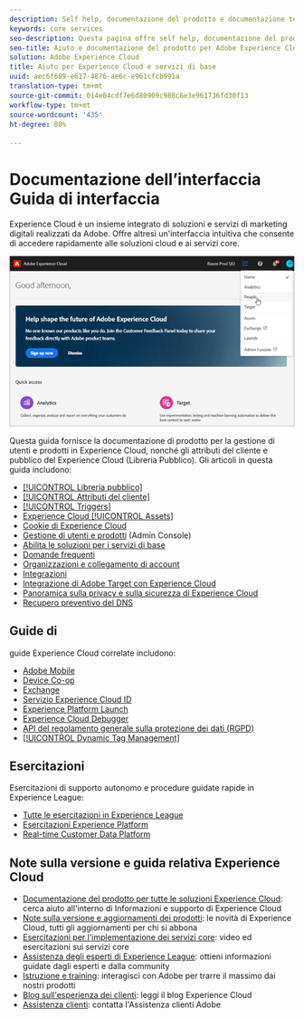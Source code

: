 ```yaml
---
description: Self help, documentazione del prodotto e documentazione tecnica per Adobe Experience Cloud. Experience Cloud è un insieme integrato di soluzioni e servizi di marketing digitali realizzati da Adobe.
keywords: core services
seo-description: Questa pagina offre self help, documentazione del prodotto e documentazione tecnica per Experience Cloud.
seo-title: Aiuto e documentazione del prodotto per Adobe Experience Cloud e servizi core.
solution: Adobe Experience Cloud
title: Aiuto per Experience Cloud e servizi di base
uuid: aec6f689-e617-4876-ae6c-e961cfcb991a
translation-type: tm+mt
source-git-commit: 014e04cdf7e6d80909c988c6e3e961736fd30f13
workflow-type: tm+mt
source-wordcount: '435'
ht-degree: 80%

---
```



# Documentazione dell’interfaccia Guida di interfaccia

Experience Cloud è un insieme integrato di soluzioni e servizi di marketing digitali realizzati da Adobe. Offre altresì un&#39;interfaccia intuitiva che consente di accedere rapidamente alle soluzioni cloud e ai servizi core.

![Experience Cloud](assets/cloud-pulldown.png)

Questa guida fornisce la documentazione di prodotto per la gestione di utenti e prodotti in  Experience Cloud, nonché gli attributi del cliente e  pubblico del Experience Cloud (Libreria Pubblico). Gli articoli in questa guida includono:

* [[!UICONTROL Libreria pubblico]](audience-library/audience-library.md)
* [[!UICONTROL Attributi del cliente]](attributes/attributes.md)
* [[!UICONTROL Triggers]](activation/triggers.md)
* [Experience Cloud [!UICONTROL Assets]](experience-cloud-assets/experience-cloud-assets.md)
* [Cookie di Experience Cloud](cookies/cookies-privacy.md)
* [Gestione di utenti e prodotti](admin-getting-started/admin-getting-started.md) (Admin Console)
* [Abilita le soluzioni per i servizi di base](core-services/core-services.md)
* [Domande frequenti](admin-getting-started/admin-getting-started.md)
* [Organizzazioni e collegamento di account](admin-getting-started/organizations.md)
* [Integrazioni](marketing-cloud-integrations.md)
* [Integrazione di Adobe Target con Experience Cloud](https://docs.adobe.com/content/help/it-IT/target/using/integrate/a4t/a4t.html)
* [Panoramica sulla privacy e sulla sicurezza di Experience Cloud](assets/Adobe-Marketing-Cloud-Privacy-and-Security-Overview.pdf)
* [Recupero preventivo del DNS](admin-getting-started/admin-getting-started.md#concept_6BC8C6856E3644F8956D7AD0A96383B7)

## Guide di 

 guide Experience Cloud correlate includono:

* [Adobe Mobile](https://docs.adobe.com/content/help/it-IT/mobile-services/using/home.html)
* [Device Co-op](https://docs.adobe.com/content/help/it-IT/device-co-op/using/home.html)
* [Exchange](https://experiencecloud.adobeexchange.com/)
* [Servizio Experience Cloud ID](https://docs.adobe.com/content/help/it-IT/id-service/using/home.html)
* [Experience Platform Launch](https://docs.adobe.com/content/help/it-IT/launch/using/overview.html)
* [Experience Cloud Debugger](https://docs.adobe.com/content/help/it-IT/debugger/using/experience-cloud-debugger.html)
* [API del regolamento generale sulla protezione dei dati (RGPD)](https://www.adobe.io/apis/experiencecloud/gdpr.html)
* [[!UICONTROL Dynamic Tag Management]](https://docs.adobe.com/content/help/it-IT/dtm/using/dtm-home.html)

## Esercitazioni

Esercitazioni di supporto autonomo e procedure guidate rapide in Experience League:

* [Tutte le esercitazioni in Experience League](https://experienceleague.corp.adobe.com/?lang=en#quick-how-tos)
* [Esercitazioni  Experience Platform](https://experienceleague.corp.adobe.com/docs/core-services-learn/tutorials/overview.html?lang=en)
* [Real-time Customer Data Platform](https://experienceleague.corp.adobe.com/docs/platform-learn/tutorials/rtcdp/understanding-the-real-time-customer-data-platform.html?lang=en)

## Note sulla versione e guida relativa  Experience Cloud

* [Documentazione del prodotto per tutte le soluzioni Experience Cloud](https://docs.adobe.com/content/help/it-IT/experience-cloud/user-guides/home.html): cerca aiuto all&#39;interno di Informazioni e supporto di Experience Cloud
* [Note sulla versione e aggiornamenti dei prodotti](https://docs.adobe.com/content/help/it-IT/release-notes/experience-cloud/current.html): le novità di Experience Cloud, tutti gli aggiornamenti per chi si abbona
* [Esercitazioni per l&#39;implementazione dei servizi core](https://docs.adobe.com/content/help/en/core-services-learn/tutorials/overview.html): video ed esercitazioni sui servizi core
* [Assistenza degli esperti di Experience League](https://landing.adobe.com/experience-league/): ottieni informazioni guidate dagli esperti e dalla community
* [Istruzione e training](https://helpx.adobe.com/it/learning.html?promoid=KAUDK): interagisci con Adobe per trarre il massimo dai nostri prodotti
* [Blog sull&#39;esperienza dei clienti](https://theblog.adobe.com/customer-experience/): leggi il blog Experience Cloud
* [Assistenza clienti](https://helpx.adobe.com/it/contact/enterprise-support.ec.html): contatta l&#39;Assistenza clienti Adobe
